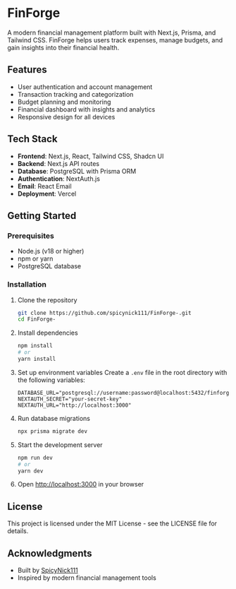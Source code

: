 # FinForge

A modern financial management platform built with Next.js, Prisma, and Tailwind CSS. FinForge helps users track expenses, manage budgets, and gain insights into their financial health.

## Features

- User authentication and account management
- Transaction tracking and categorization
- Budget planning and monitoring
- Financial dashboard with insights and analytics
- Responsive design for all devices

## Tech Stack

- **Frontend**: Next.js, React, Tailwind CSS, Shadcn UI
- **Backend**: Next.js API routes
- **Database**: PostgreSQL with Prisma ORM
- **Authentication**: NextAuth.js
- **Email**: React Email
- **Deployment**: Vercel

## Getting Started

### Prerequisites

- Node.js (v18 or higher)
- npm or yarn
- PostgreSQL database

### Installation

1. Clone the repository
   ```bash
   git clone https://github.com/spicynick111/FinForge-.git
   cd FinForge-
   ```

2. Install dependencies
   ```bash
   npm install
   # or
   yarn install
   ```

3. Set up environment variables
   Create a `.env` file in the root directory with the following variables:
   ```
   DATABASE_URL="postgresql://username:password@localhost:5432/finforge"
   NEXTAUTH_SECRET="your-secret-key"
   NEXTAUTH_URL="http://localhost:3000"
   ```

4. Run database migrations
   ```bash
   npx prisma migrate dev
   ```

5. Start the development server
   ```bash
   npm run dev
   # or
   yarn dev
   ```

6. Open [http://localhost:3000](http://localhost:3000) in your browser

## License

This project is licensed under the MIT License - see the LICENSE file for details.

## Acknowledgments

- Built by [SpicyNick111](https://github.com/spicynick111)
- Inspired by modern financial management tools